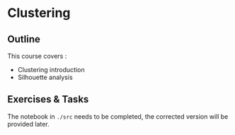 
# Clustering


## Outline

This course covers :

- Clustering introduction
- Silhouette analysis

## Exercises & Tasks

The notebook in `./src` needs to be completed, the corrected version will be provided later.

